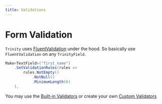 ```yaml
---
title: Validations
---
```


# Form Validation

`Trinity` uses [FluentValidation](https://docs.fluentvalidation.net/) under the hood.
So basically use `FluentValidation` on any `TrinityField`.

```csharp
Make<TextField>("first_name")
    .SetValidationRules(rules =>
        rules.NotEmpty()
            .NotNull()
            .MinimumLength(6)
    ),
```
You may use the [Built-in Validators](https://docs.fluentvalidation.net/en/latest/built-in-validators.html) or create your own [Custom Validators](https://docs.fluentvalidation.net/en/latest/custom-validators.html)